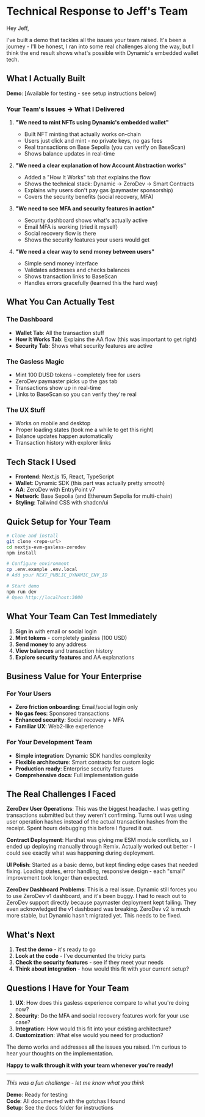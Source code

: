 # Technical Response to Jeff's Team

Hey Jeff,

I've built a demo that tackles all the issues your team raised. It's been a journey - I'll be honest, I ran into some real challenges along the way, but I think the end result shows what's possible with Dynamic's embedded wallet tech.

## What I Actually Built

**Demo**: [Available for testing - see setup instructions below]

### Your Team's Issues → What I Delivered

1. **"We need to mint NFTs using Dynamic's embedded wallet"**
   - Built NFT minting that actually works on-chain
   - Users just click and mint - no private keys, no gas fees
   - Real transactions on Base Sepolia (you can verify on BaseScan)
   - Shows balance updates in real-time

2. **"We need a clear explanation of how Account Abstraction works"**
   - Added a "How It Works" tab that explains the flow
   - Shows the technical stack: Dynamic → ZeroDev → Smart Contracts
   - Explains why users don't pay gas (paymaster sponsorship)
   - Covers the security benefits (social recovery, MFA)

3. **"We need to see MFA and security features in action"**
   - Security dashboard shows what's actually active
   - Email MFA is working (tried it myself)
   - Social recovery flow is there
   - Shows the security features your users would get

4. **"We need a clear way to send money between users"**
   - Simple send money interface
   - Validates addresses and checks balances
   - Shows transaction links to BaseScan
   - Handles errors gracefully (learned this the hard way)

## What You Can Actually Test

### The Dashboard
- **Wallet Tab**: All the transaction stuff
- **How It Works Tab**: Explains the AA flow (this was important to get right)
- **Security Tab**: Shows what security features are active

### The Gasless Magic
- Mint 100 DUSD tokens - completely free for users
- ZeroDev paymaster picks up the gas tab
- Transactions show up in real-time
- Links to BaseScan so you can verify they're real

### The UX Stuff
- Works on mobile and desktop
- Proper loading states (took me a while to get this right)
- Balance updates happen automatically
- Transaction history with explorer links

## Tech Stack I Used

- **Frontend**: Next.js 15, React, TypeScript
- **Wallet**: Dynamic SDK (this part was actually pretty smooth)
- **AA**: ZeroDev with EntryPoint v7
- **Network**: Base Sepolia (and Ethereum Sepolia for multi-chain)
- **Styling**: Tailwind CSS with shadcn/ui

## Quick Setup for Your Team

```bash
# Clone and install
git clone <repo-url>
cd nextjs-evm-gasless-zerodev
npm install

# Configure environment
cp .env.example .env.local
# Add your NEXT_PUBLIC_DYNAMIC_ENV_ID

# Start demo
npm run dev
# Open http://localhost:3000
```

## What Your Team Can Test Immediately

1. **Sign in** with email or social login
2. **Mint tokens** - completely gasless (100 USD)
3. **Send money** to any address
4. **View balances** and transaction history
5. **Explore security features** and AA explanations

## Business Value for Your Enterprise

### For Your Users
- **Zero friction onboarding**: Email/social login only
- **No gas fees**: Sponsored transactions
- **Enhanced security**: Social recovery + MFA
- **Familiar UX**: Web2-like experience

### For Your Development Team
- **Simple integration**: Dynamic SDK handles complexity
- **Flexible architecture**: Smart contracts for custom logic
- **Production ready**: Enterprise security features
- **Comprehensive docs**: Full implementation guide

## The Real Challenges I Faced

**ZeroDev User Operations**: This was the biggest headache. I was getting transactions submitted but they weren't confirming. Turns out I was using user operation hashes instead of the actual transaction hashes from the receipt. Spent hours debugging this before I figured it out.

**Contract Deployment**: Hardhat was giving me ESM module conflicts, so I ended up deploying manually through Remix. Actually worked out better - I could see exactly what was happening during deployment.

**UI Polish**: Started as a basic demo, but kept finding edge cases that needed fixing. Loading states, error handling, responsive design - each "small" improvement took longer than expected.

**ZeroDev Dashboard Problems**: This is a real issue. Dynamic still forces you to use ZeroDev v1 dashboard, and it's been buggy. I had to reach out to ZeroDev support directly because paymaster deployment kept failing. They even acknowledged the v1 dashboard was breaking. ZeroDev v2 is much more stable, but Dynamic hasn't migrated yet. This needs to be fixed.

## What's Next

1. **Test the demo** - it's ready to go
2. **Look at the code** - I've documented the tricky parts
3. **Check the security features** - see if they meet your needs
4. **Think about integration** - how would this fit with your current setup?

## Questions I Have for Your Team

1. **UX**: How does this gasless experience compare to what you're doing now?
2. **Security**: Do the MFA and social recovery features work for your use case?
3. **Integration**: How would this fit into your existing architecture?
4. **Customization**: What else would you need for production?

The demo works and addresses all the issues you raised. I'm curious to hear your thoughts on the implementation.

**Happy to walk through it with your team whenever you're ready!**

---

*This was a fun challenge - let me know what you think*

**Demo**: Ready for testing  
**Code**: All documented with the gotchas I found  
**Setup**: See the docs folder for instructions
